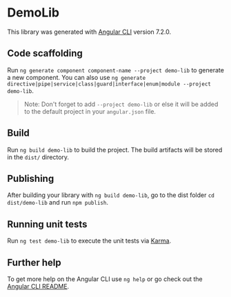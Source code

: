 # DemoLib

This library was generated with [Angular CLI](https://github.com/angular/angular-cli) version 7.2.0.

## Code scaffolding

Run `ng generate component component-name --project demo-lib` to generate a new component. You can also use `ng generate directive|pipe|service|class|guard|interface|enum|module --project demo-lib`.
> Note: Don't forget to add `--project demo-lib` or else it will be added to the default project in your `angular.json` file. 

## Build

Run `ng build demo-lib` to build the project. The build artifacts will be stored in the `dist/` directory.

## Publishing

After building your library with `ng build demo-lib`, go to the dist folder `cd dist/demo-lib` and run `npm publish`.

## Running unit tests

Run `ng test demo-lib` to execute the unit tests via [Karma](https://karma-runner.github.io).

## Further help

To get more help on the Angular CLI use `ng help` or go check out the [Angular CLI README](https://github.com/angular/angular-cli/blob/master/README.md).
